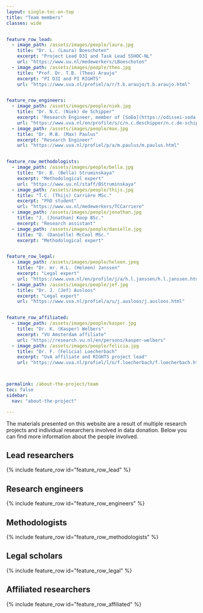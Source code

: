 ```yaml
---
layout: single-toc-on-top
title: "Team members"
classes: wide


feature_row_lead:
  - image_path: /assets/images/people/laura.jpg
    title: "Dr. L. (Laura) Boeschoten"
    excerpt: "Project Lead D3I and Task Lead SSHOC-NL"
    url: "https://www.uu.nl/medewerkers/LBoeschoten"
  - image_path: /assets/images/people/theo.jpg
    title: "Prof. Dr. T.B. (Theo) Araujo"
    excerpt: "PI D3I and PI RIGHTS"
    url: "https://www.uva.nl/profiel/a/r/t.b.araujo/t.b.araujo.html"


feature_row_engineers:
  - image_path: /assets/images/people/niek.jpg
    title: "Dr. N.C. (Niek) de Schipper"
    excerpt: "Research Engineer, member of [SoDa](https://odissei-soda.nl/)"
    url: "https://www.uva.nl/en/profile/s/c/n.c.deschipper/n.c.de-schipper.html"
  - image_path: /assets/images/people/max.jpg
    title: "Dr. M.B. (Max) Paulus"
    excerpt: "Research Engineer"
    url: "https://www.uva.nl/profiel/p/a/m.paulus/m.paulus.html"


feature_row_methodologists:
  - image_path: /assets/images/people/bella.jpg
    title: "Dr. B. (Bella) Struminskaya"
    excerpt: "Methodological expert"
    url: "https://www.uu.nl/staff/BStruminskaya"
  - image_path: /assets/images/people/thijs.jpg
    title: "T.C. (Thijs) Carrière MSc."
    excerpt: "PhD student"
    url: "https://www.uu.nl/medewerkers/TCCarriere"
  - image_path: /assets/images/people/jonathan.jpg
    title: "J. (Jonathan) Koop BSc."
    excerpt: "Research assistant"
  - image_path: /assets/images/people/danielle.jpg
    title: "D. (Danielle) McCool MSc."
    excerpt: "Methodological expert"


feature_row_legal:
  - image_path: /assets/images/people/heleen.jpeg
    title: "Dr. mr. H.L. (Heleen) Janssen"
    excerpt: "Legal expert"
    url: "https://www.uva.nl/en/profile/j/a/h.l.janssen/h.l.janssen.html"
  - image_path: /assets/images/people/jef.jpg
    title: "Dr. J. (Jef) Ausloos"
    excerpt: "Legal expert"
    url: "https://www.uva.nl/profiel/a/u/j.ausloos/j.ausloos.html"


feature_row_affiliated: 
  - image_path: /assets/images/people/kasper.jpg
    title: "Dr. K. (Kasper) Welbers"
    excerpt: "VU Amsterdam affiliate"
    url: "https://research.vu.nl/en/persons/kasper-welbers"
  - image_path: /assets/images/people/felicia.jpg
    title: "Dr. F. (Felicia) Loecherbach"
    excerpt: "UvA affiliate and RIGHTS project lead"
    url: "https://www.uva.nl/profiel/l/o/f.loecherbach/f.loecherbach.html"



permalink: /about-the-project/team
toc: false
sidebar:
  nav: "about-the-project"

---
```


The materials presented on this website are a result of multiple research projects and individual researchers involved in data donation. Below you can find more information about the people involved. 

## Lead researchers 

{% include feature_row id="feature_row_lead" %}

## Research engineers

{% include feature_row id="feature_row_engineers" %}

## Methodologists 

{% include feature_row id="feature_row_methodologists" %}

## Legal scholars 

{% include feature_row id="feature_row_legal" %}

## Affiliated researchers 

{% include feature_row id="feature_row_affiliated" %}